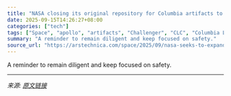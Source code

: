 ```yaml
---
title: "NASA closing its original repository for Columbia artifacts to tours"
date: 2025-09-15T14:26:27+08:00
categories: ["tech"]
tags: ["Space", "apollo", "artifacts", "Challenger", "CLC", "Columbia Learning Center", "Columbia Lessons Learned Program", "Columbia Research and Preservation Office", "debris", "Kennedy Space Center", "NASA", "Operations Support Building-1", "OSB-1", "Space exploration", "space history", "VAB", "vehicle assembly building", "wreckage"]
summary: "A reminder to remain diligent and keep focused on safety."
source_url: "https://arstechnica.com/space/2025/09/nasa-seeks-to-expand-employee-access-to-space-shuttle-tragedy-artifacts/"
---
```


A reminder to remain diligent and keep focused on safety.

---

*来源: [原文链接](https://arstechnica.com/space/2025/09/nasa-seeks-to-expand-employee-access-to-space-shuttle-tragedy-artifacts/)*
